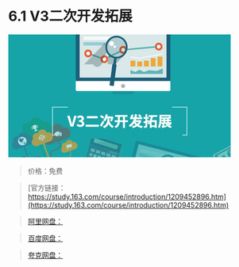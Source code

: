 # 6.1 V3二次开发拓展

![img](../../../assets/study163/free/3e62097598f4462cac7e4282e543c163.jpg)

> 价格：免费

> [官方链接：https://study.163.com/course/introduction/1209452896.htm](https://study.163.com/course/introduction/1209452896.htm)

> [阿里网盘：]()

> [百度网盘：]()

> [夸克网盘：]()
